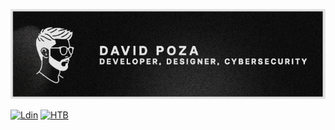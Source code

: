 ![Dave Banner](gitprofile.png)



[![Ldin](https://img.shields.io/badge/https%3A%2F%2Fimg.shields.io%2Fbadge%2Fany_text-Linkedin-blue?style=flat&logo=linkedin&logoColor=%230A66C2&label=In&labelColor=%231c1c1c&color=%23e3e3e3)](https://www.linkedin.com/in/david-poza-martin-062887240/)
[![HTB](https://img.shields.io/badge/https%3A%2F%2Fimg.shields.io%2Fbadge%2Fany_text-Hack_The_Box-blue?style=flat&logo=hackthebox&logoColor=%239FEF00&label=HTB&labelColor=%231c1c1c&color=%23e3e3e3)](https://app.hackthebox.com/profile/1782127)


<!--
**davidpm-19/davidpm-19** is a ✨ _special_ ✨ repository because its `README.md` (this file) appears on your GitHub profile.

Here are some ideas to get you started:

- 🔭 I’m currently working on ...
- 🌱 I’m currently learning ...
- 👯 I’m looking to collaborate on ...
- 🤔 I’m looking for help with ...
- 💬 Ask me about ...
- 📫 How to reach me: ...
- 😄 Pronouns: ...
- ⚡ Fun fact: ...
-->
